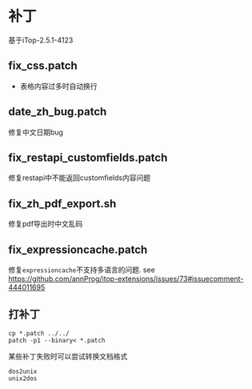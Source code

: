 # 补丁

基于iTop-2.5.1-4123

## fix_css.patch
- 表格内容过多时自动换行

## date_zh_bug.patch
修复中文日期bug

## fix_restapi_customfields.patch
修复restapi中不能返回customfields内容问题

## fix_zh_pdf_export.sh
修复pdf导出时中文乱码

## fix_expressioncache.patch
修复`expressioncache`不支持多语言的问题. see https://github.com/annProg/itop-extensions/issues/73#issuecomment-444011695

## 打补丁
```
cp *.patch ../../
patch -p1 --binary< *.patch
```
某些补丁失败时可以尝试转换文档格式
```
dos2unix
unix2dos
```
